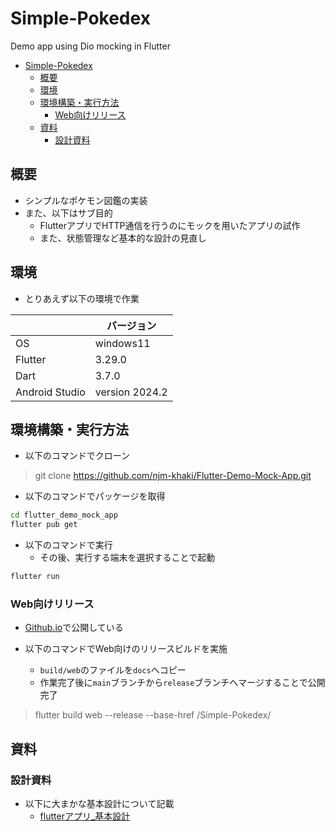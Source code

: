 # Simple-Pokedex

Demo app using Dio mocking in Flutter

- [Simple-Pokedex](#simple-pokedex)
  - [概要](#概要)
  - [環境](#環境)
  - [環境構築・実行方法](#環境構築実行方法)
    - [Web向けリリース](#web向けリリース)
  - [資料](#資料)
    - [設計資料](#設計資料)

## 概要

- シンプルなポケモン図鑑の実装
- また、以下はサブ目的
  - FlutterアプリでHTTP通信を行うのにモックを用いたアプリの試作
  - また、状態管理など基本的な設計の見直し

## 環境

- とりあえず以下の環境で作業

||バージョン|
|--|--|
|OS|windows11|
|Flutter|3.29.0|
|Dart|3.7.0|
|Android Studio|version 2024.2|

## 環境構築・実行方法

- 以下のコマンドでクローン

> git clone https://github.com/njm-khaki/Flutter-Demo-Mock-App.git

- 以下のコマンドでパッケージを取得

```bash
cd flutter_demo_mock_app
flutter pub get
```

- 以下のコマンドで実行
  - その後、実行する端末を選択することで起動

```bash
flutter run
```

### Web向けリリース
- [Github.io](https://njm-khaki.github.io/Simple-Pokedex/)で公開している

- 以下のコマンドでWeb向けのリリースビルドを実施
  - `build/web`のファイルを`docs`へコピー
  - 作業完了後に`main`ブランチから`release`ブランチへマージすることで公開完了

> flutter build web --release --base-href /Simple-Pokedex/

## 資料

### 設計資料

- 以下に大まかな基本設計について記載
    - [flutterアプリ_基本設計](./documents/flutterアプリ_基本設計.md)
